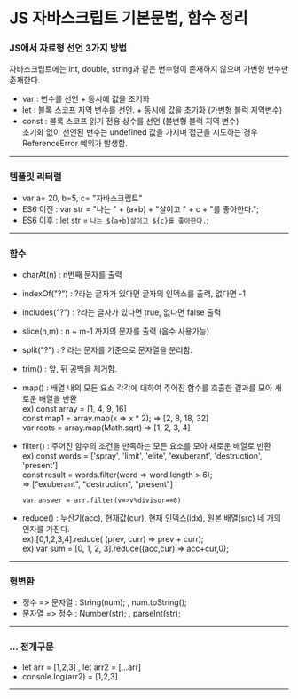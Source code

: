 # JS 자바스크립트 기본문법, 함수 정리

### JS에서 자료형 선언 3가지 방법

자바스크립트에는 int, double, string과 같은 변수형이 존재하지 않으며 가변형 변수만 존재한다.   

- var : 변수를 선언 + 동시에 값을 초기화   
- let : 블록 스코프 지역 변수를 선언. + 동시에 값을 초기화 (가변형 블럭 지역변수)   
- const : 블록 스코프 읽기 전용 상수를 선언 (불변형 블럭 지역  변수)   
초기화 없이 선언된 변수는 undefined 값을 가지며 접근을 시도하는 경우 ReferenceError 예외가 발생함.

---
### 템플릿 리터럴
- var a= 20, b=5, c= "자바스크립트"
- ES6 이전 : var str = "나는 " + (a+b) + "살이고 " + c + "를 좋아한다.";
- ES6 이후 : let str = `나는 ${a+b}살이고 ${c}를 좋아한다.`;
---
### 함수
- charAt(n) : n번째 문자를 출력
- indexOf("?") : ?라는 글자가 있다면 글자의 인덱스를 출력, 없다면 -1
- includes("?") : ?라는 글자가 있다면 true, 없다면 false 출력
- slice(n,m) : n ~ m-1 까지의 문자를 출력 (음수 사용가능)
- split("?") : ? 라는 문자를 기준으로 문자열을 분리함.
- trim() : 앞, 뒤 공백을 제거함.
- map() : 배열 내의 모든 요소 각각에 대하여 주어진 함수를 호출한 결과를 모아 새로운 배열을 반환   
  ex) const array = [1, 4, 9, 16]   
      const map1 = array.map(x => x * 2);  => [2, 8, 18, 32]   
      var roots = array.map(Math.sqrt) => [1, 2, 3, 4]   
      
- filter() : 주어진 함수의 조건을 만족하는 모든 요소를 모아 새로운 배열로 반환   
  ex) const words = ['spray', 'limit', 'elite', 'exuberant', 'destruction', 'present']   
      const result = words.filter(word => word.length > 6);    
      => ["exuberant", "destruction", "present"]   
      
      var answer = arr.filter(v=>v%divisor==0)

- reduce() : 누산기(acc), 현재값(cur), 현재 인덱스(idx), 원본 배열(src) 네 개의 인자를 가진다.   
  ex) [0,1,2,3,4].reduce( (prev, curr) => prev + curr);    
  ex) var sum = [0, 1, 2, 3].reduce((acc,cur) => acc+cur,0);   
---
### 형변환
- 정수 => 문자열 : String(num); , num.toString();
- 문자열 => 정수 : Number(str); , parseInt(str);
---
### ... 전개구문
- let arr = [1,2,3] , let arr2 = [...arr]
- console.log(arr2) = [1,2,3]
---


